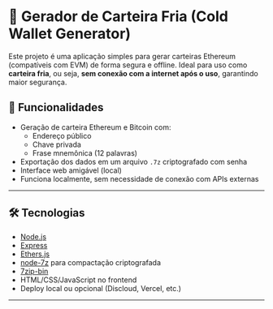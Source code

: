 # 🔐 Gerador de Carteira Fria (Cold Wallet Generator)

Este projeto é uma aplicação simples para gerar carteiras Ethereum (compatíveis com EVM) de forma segura e offline. Ideal para uso como **carteira fria**, ou seja, **sem conexão com a internet após o uso**, garantindo maior segurança.

## 🚀 Funcionalidades

- Geração de carteira Ethereum e Bitcoin com:
  - Endereço público
  - Chave privada
  - Frase mnemônica (12 palavras)
- Exportação dos dados em um arquivo `.7z` criptografado com senha
- Interface web amigável (local)
- Funciona localmente, sem necessidade de conexão com APIs externas

---

## 🛠️ Tecnologias

- [Node.js](https://nodejs.org/)
- [Express](https://expressjs.com/)
- [Ethers.js](https://docs.ethers.org/)
- [node-7z](https://www.npmjs.com/package/node-7z) para compactação criptografada
- [7zip-bin](https://www.npmjs.com/package/7zip-bin)
- HTML/CSS/JavaScript no frontend
- Deploy local ou opcional (Discloud, Vercel, etc.)

---

